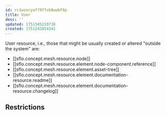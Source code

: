 ```yaml
---
id: rc1wsoryoff9ffxb8wwbf9p
title: User
desc: ''
updated: 1751345219738
created: 1751242854341
---
```


User resource, i.e., those that might be usually created or altered "outside the system" are:

- [[sflo.concept.mesh.resource.node]]
- [[sflo.concept.mesh.resource.element.node-component.reference]]
- [[sflo.concept.mesh.resource.element.asset-tree]]
- [[sflo.concept.mesh.resource.element.documentation-resource.readme]]
- [[sflo.concept.mesh.resource.element.documentation-resource.changelog]]

## Restrictions

